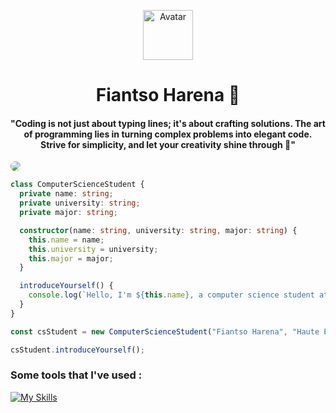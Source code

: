 <p align="center">
  <a href="https://upset.dev">
    <img src="https://cdn.statically.io/avatar/shape=circle/F" alt="Avatar" height="80"/>
  </a>
  <h1 align="center">Fiantso Harena 🚀</h1>
  <h4 align="center">"Coding is not just about typing lines; it's about crafting solutions. The art of programming lies in turning complex problems into elegant code. Strive for simplicity, and let your creativity shine through 📖"</h4>
</p>

<img style="border-radius: 40px" src="https://www.creativefabrica.com/wp-content/uploads/2021/10/23/illustration-of-sunset-in-the-mountains-Graphics-19163456-1.jpg" />


```ts
class ComputerScienceStudent {
  private name: string;
  private university: string;
  private major: string;

  constructor(name: string, university: string, major: string) {
    this.name = name;
    this.university = university;
    this.major = major;
  }

  introduceYourself() {
    console.log(`Hello, I'm ${this.name}, a computer science student at ${this.university}. My major is ${this.major}. Currently, I'm exploring the exciting world of programming and software development.`);
  }
}

const csStudent = new ComputerScienceStudent("Fiantso Harena", "Haute École d'Informatique - HEI", "Computer Science");

csStudent.introduceYourself();
```

<h3>Some tools that I've used : </h3>

[![My Skills](https://skillicons.dev/icons?i=html,css,js,ts,java,nodejs,react,next,vite,express,spring,nest,postgresql,sqlite,git,github,aws,md,materialui,tailwind)](https://skillicons.dev)
